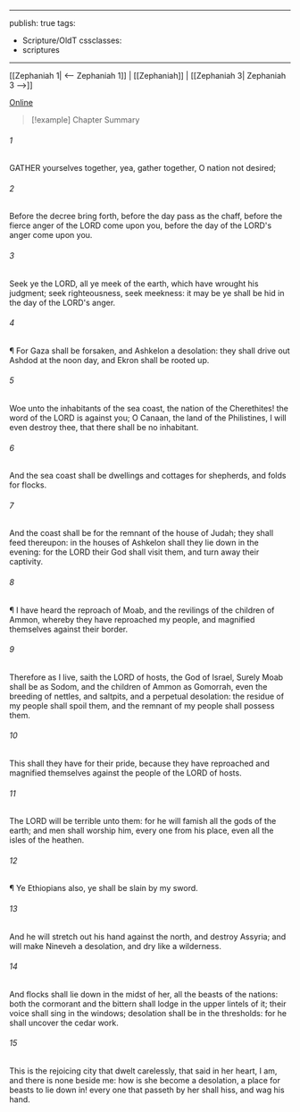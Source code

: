 

---
publish: true
tags:
  - Scripture/OldT
cssclasses:
  - scriptures
---
[[Zephaniah 1| <-- Zephaniah 1]] | [[Zephaniah]] | [[Zephaniah 3| Zephaniah 3 -->]]

[Online](https://churchofjesuschrist.org/study/scriptures/ot/zeph/2?lang=eng)

>[!example] Chapter Summary
>
###### 1
GATHER yourselves together, yea, gather together, O nation not desired;
###### 2
Before the decree bring forth, before the day pass as the chaff, before the fierce anger of the LORD come upon you, before the day of the LORD's anger come upon you.
###### 3
Seek ye the LORD, all ye meek of the earth, which have wrought his judgment; seek righteousness, seek meekness: it may be ye shall be hid in the day of the LORD's anger.
###### 4
¶ For Gaza shall be forsaken, and Ashkelon a desolation: they shall drive out Ashdod at the noon day, and Ekron shall be rooted up.
###### 5
Woe unto the inhabitants of the sea coast, the nation of the Cherethites!  the word of the LORD is against you; O Canaan, the land of the Philistines, I will even destroy thee, that there shall be no inhabitant.
###### 6
And the sea coast shall be dwellings and cottages for shepherds, and folds for flocks.
###### 7
And the coast shall be for the remnant of the house of Judah; they shall feed thereupon: in the houses of Ashkelon shall they lie down in the evening: for the LORD their God shall visit them, and turn away their captivity.
###### 8
¶ I have heard the reproach of Moab, and the revilings of the children of Ammon, whereby they have reproached my people, and magnified themselves against their border.
###### 9
Therefore as I live, saith the LORD of hosts, the God of Israel, Surely Moab shall be as Sodom, and the children of Ammon as Gomorrah, even the breeding of nettles, and saltpits, and a perpetual desolation: the residue of my people shall spoil them, and the remnant of my people shall possess them.
###### 10
This shall they have for their pride, because they have reproached and magnified themselves against the people of the LORD of hosts.
###### 11
The LORD will be terrible unto them: for he will famish all the gods of the earth; and men shall worship him, every one from his place, even all the isles of the heathen.
###### 12
¶ Ye Ethiopians also, ye shall be slain by my sword.
###### 13
And he will stretch out his hand against the north, and destroy Assyria; and will make Nineveh a desolation, and dry like a wilderness.
###### 14
And flocks shall lie down in the midst of her, all the beasts of the nations: both the cormorant and the bittern shall lodge in the upper lintels of it; their voice shall sing in the windows; desolation shall be in the thresholds: for he shall uncover the cedar work.
###### 15
This is the rejoicing city that dwelt carelessly, that said in her heart, I am, and there is none beside me: how is she become a desolation, a place for beasts to lie down in!  every one that passeth by her shall hiss, and wag his hand.




